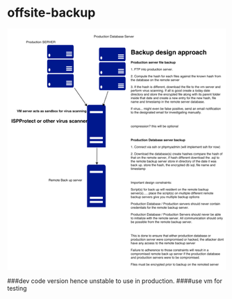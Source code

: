 # offsite-backup
![Alt text](design_concept.png?raw=true "OffSite Backup Design Concept")

###dev code version hence unstable to use in production.
####use vm for testing